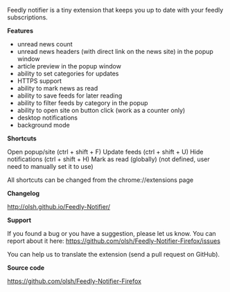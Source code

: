 Feedly notifier is a tiny extension that keeps you up to date with your feedly subscriptions.

**Features**

- unread news count
- unread news headers (with direct link on the news site) in the popup window
- article preview in the popup window
- ability to set categories for updates
- HTTPS support
- ability to mark news as read
- ability to save feeds for later reading
- ability to filter feeds by category in the popup
- ability to open site on button click (work as a counter only)
- desktop notifications
- background mode

**Shortcuts**

Open popup/site (ctrl + shift + F)
Update feeds (ctrl + shift + U)
Hide notifications (ctrl + shift + H)
Mark as read (globally) (not defined, user need to manually set it to use)

All shortcuts can be changed from the chrome://extensions page

**Changelog**

http://olsh.github.io/Feedly-Notifier/

**Support**

If you found a bug or you have a suggestion, please let us know.
You can report about it here:
https://github.com/olsh/Feedly-Notifier-Firefox/issues

You can help us to translate the extension (send a pull request on GitHub).

**Source code**

https://github.com/olsh/Feedly-Notifier-Firefox
